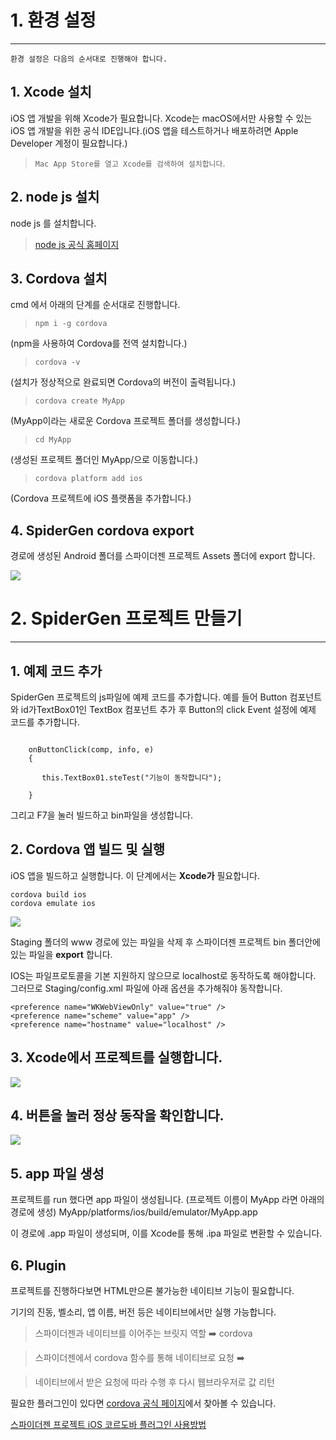 # 1. 환경 설정
------

`환경 설정은 다음의 순서대로 진행해야 합니다.`

## 1. Xcode 설치
 
iOS 앱 개발을 위해 Xcode가 필요합니다. Xcode는 macOS에서만 사용할 수 있는 iOS 앱 개발을 위한 공식 IDE입니다.(iOS 앱을 테스트하거나 배포하려면 Apple Developer 계정이 필요합니다.)

> `Mac App Store를 열고 Xcode를 검색하여 설치합니다`.

## 2. node js 설치

node js 를 설치합니다.

> [node js 공식 홈페이지](https://nodejs.org/en/)

## 3. Cordova 설치

cmd 에서 아래의 단계를 순서대로 진행합니다.

> `npm i -g cordova`  

 (npm을 사용하여 Cordova를 전역 설치합니다.)
 
> `cordova -v`

 (설치가 정상적으로 완료되면 Cordova의 버전이 출력됩니다.)
 
> `cordova create MyApp` 
  
  (MyApp이라는 새로운 Cordova 프로젝트 폴더를 생성합니다.)
 
> `cd MyApp`  
  
  (생성된 프로젝트 폴더인 MyApp/으로 이동합니다.)
 
> `cordova platform add ios`

(Cordova 프로젝트에 iOS 플랫폼을 추가합니다.)

## 4. SpiderGen cordova export

경로에 생성된 Android 폴더를 스파이더젠 프로젝트 Assets 폴더에 export 합니다.

![](https://wikidocs.net/images/page/277125/02.png)


# 2.  SpiderGen 프로젝트 만들기
------

## 1.  예제 코드 추가
SpiderGen 프로젝트의 js파일에 예제 코드를 추가합니다. 예를 들어 Button 컴포넌트와 id가TextBox01인 TextBox 컴포넌트 추가 후 Button의 click Event 설정에 예제 코드를 추가합니다.
```

	onButtonClick(comp, info, e)
	{

       this.TextBox01.steTest("기능이 동작합니다");

	}
```


그리고 F7을 눌러 빌드하고 bin파일을 생성합니다.

## 2. Cordova 앱 빌드 및 실행

iOS 앱을 빌드하고 실행합니다. 이 단계에서는 **Xcode가** 필요합니다.

```
cordova build ios
cordova emulate ios
```

![](https://wikidocs.net/images/page/277125/04.png)

Staging 폴더의 www 경로에 있는 파일을 삭제 후 스파이더젠 프로젝트 bin 폴더안에 있는 파일을 **export** 합니다.

IOS는 파일프로토콜을 기본 지원하지 않으므로 localhost로 동작하도록 해야합니다.
그러므로 Staging/config.xml 파일에 아래 옵션을 추가해줘야 동작합니다.

```
<preference name="WKWebViewOnly" value="true" />
<preference name="scheme" value="app" />
<preference name="hostname" value="localhost" />
```

## 3. Xcode에서 프로젝트를 실행합니다.

![](https://wikidocs.net/images/page/277125/01.png)

## 4. 버튼을 눌러 정상 동작을 확인합니다.

![](https://wikidocs.net/images/page/277125/03.png)

## 5. app 파일 생성

프로젝트를 run 했다면 app 파일이 생성됩니다.
(프로젝트 이름이 MyApp 라면 아래의 경로에 생성)
MyApp/platforms/ios/build/emulator/MyApp.app

이 경로에 .app 파일이 생성되며, 이를 Xcode를 통해 .ipa 파일로 변환할 수 있습니다.

## 6. Plugin

프로젝트를 진행하다보면 HTML만으론 불가능한 네이티브 기능이 필요합니다.

기기의 진동, 벨소리, 앱 이름, 버전 등은 네이티브에서만 실행 가능합니다.

> 스파이더젠과 네이티브를 이어주는 브릿지 역할 ➡️ cordova

> 스파이더젠에서 cordova 함수를 통해 네이티브로 요청 ➡️

> 네이티브에서 받은 요청에 따라 수행 후 다시 웹브라우저로 값 리턴

필요한 플러그인이 있다면 [cordova 공식 페이지](https://cordova.apache.org/)에서 찾아볼 수 있습니다.

[스파이더젠 프로젝트 iOS 코르도바 플러그인 사용방법
](https://wikidocs.net/278960)

